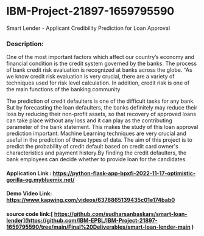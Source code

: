 # IBM-Project-21897-1659795590
Smart Lender - Applicant Credibility Prediction for Loan Approval

### Description:
One of the most important factors which affect our country’s economy and financial condition is the credit system governed by the banks. The process of bank credit risk evaluation is recognized at banks across the globe. “As we know credit risk evaluation is very crucial, there are a variety of techniques used for risk level calculation. In addition, credit risk is one of the main functions of the banking community

The prediction of credit defaulters is one of the difficult tasks for any bank. But by forecasting the loan defaulters, the banks definitely may reduce their loss by reducing their non-profit assets, so that recovery of approved loans can take place without any loss and it can play as the contributing parameter of the bank statement. This makes the study of this loan approval prediction important. Machine Learning techniques are very crucial and useful in the prediction of these types of data.
The aim of this project is to  predict the probability of credit default based on credit card owner's characteristics and payment history.By finding the credit defaulters, the bank employees can decide whether to provide loan for the candidates.

#### Application Link : https://python-flask-app-bpxfi-2022-11-17-optimistic-gorilla-og.mybluemix.net/
#### Demo Video Link: https://www.kapwing.com/videos/6378865139435c01e174bab0
#### source code link:[ https://github.com/sudharsanbaskars/smart-loan-lender](https://github.com/IBM-EPBL/IBM-Project-21897-1659795590/tree/main/Final%20Deliverables/smart-loan-lender-main )
